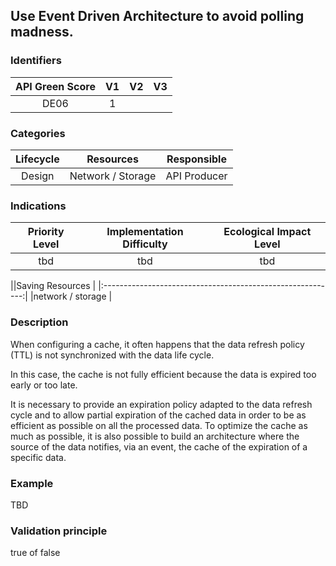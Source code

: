 ## Use Event Driven Architecture to avoid polling madness.

### Identifiers

| API Green Score |  V1  |  V2  |  V3  |
|:-------:|:----:|:----:|:----:|
|   DE06   | 1  |   |      |

### Categories

| Lifecycle |  Resources  |  Responsible  |
|:---------:|:----:|:----:|
| Design | Network / Storage | API Producer |

### Indications

| Priority Level |      Implementation Difficulty      |  Ecological Impact Level   |
|:-------------------:|:-------------------------:|:---------------------:|
| tbd | tbd | tbd |

||Saving Resources                                           |
|:----------------------------------------------------------:|
|network / storage    |

### Description

When configuring a cache, it often happens that the data refresh policy (TTL) is not synchronized with the data life cycle.

In this case, the cache is not fully efficient because the data is expired too early or too late.

It is necessary to provide an expiration policy adapted to the data refresh cycle and to allow partial expiration of the cached data in order to be as efficient as possible on all the processed data. To optimize the cache as much as possible, it is also possible to build an architecture where the source of the data notifies, via an event, the cache of the expiration of a specific data.




### Example
TBD 

### Validation principle

true of false